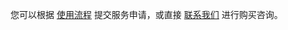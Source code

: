 您可以根据 [使用流程](https://cloud.tencent.com/document/product/586/12789) 提交服务申请，或直接 [联系我们](https://cloud.tencent.com/about/connect) 进行购买咨询。




